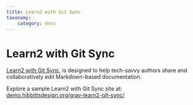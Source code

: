 ```yaml
---
title: Learn2 with Git Sync
taxonomy:
    category: docs
---
```


# Learn2 with Git Sync

[Learn2 with Git Sync](https://github.com/hibbitts-design/grav-skeleton-learn2-with-git-sync), is designed to help tech-savvy authors share and collaboratively edit Markdown-based documentation.

Explore a sample Learn2 with Git Sync site at: <br> [demo.hibbittsdesign.org/grav-learn2-git-sync/](http://demo.hibbittsdesign.org/grav-learn2-git-sync/)
